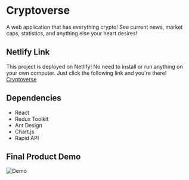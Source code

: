 # Cryptoverse 

A web application that has everything crypto! See current news, market caps, statistics, and anything else your heart desires!

## Netlify Link

This project is deployed on Netlify! No need to install or run anything on your own computer. Just click the following link and you're there!
[Cryptoverse](everythingcryptoapp.netlify.app)

## Dependencies

 - React
 - Redux Toolkit
 - Ant Design
 - Chart.js
 - Rapid API
## Final Product Demo

![Demo](https://github.com/jon-choi/Cryptoverse/blob/master/docs/Crypto-demo.gif?raw=true)


